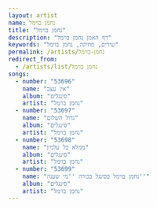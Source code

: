 ```yaml
---
layout: artist
name: נחמן בוימל
title: "נחמן בוימל"
description: "דף האמן נחמן בוימל"
keywords: "שירים, מוזיקה, נחמן בוימל"
permalink: /artists/נחמן-בוימל
redirect_from:
  - /artists/list/נחמן בוימל
songs:
  - number: "53696"
    name: "אין עצב"
    album: "סינגלים"
    artist: "נחמן בוימל"
  - number: "53697"
    name: "גדול השלום"
    album: "סינגלים"
    artist: "נחמן בוימל"
  - number: "53698"
    name: "ממלא כל עלמין"
    album: "סינגלים"
    artist: "נחמן בוימל"
  - number: "53699"
    name: "נחמן בוימל בסינגל בכורה ''מי שענה''"
    album: "סינגלים"
    artist: "נחמן בוימל"
---
```

